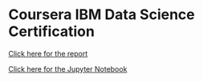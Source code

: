# Coursera IBM Data Science Certification

[Click here for the report](https://github.com/sanders-li/IBM-Data-Science-Certification-Capstone/blob/master/San%20Francisco%20Bubble%20Tea%20Data%20Science%20Analysis/REPORT.md)

[Click here for the Jupyter Notebook](https://github.com/sanders-li/IBM-Data-Science-Certification-Capstone/blob/master/San%20Francisco%20Bubble%20Tea%20Data%20Science%20Analysis/SF%20Neighborhood%20Analysis.ipynb)
